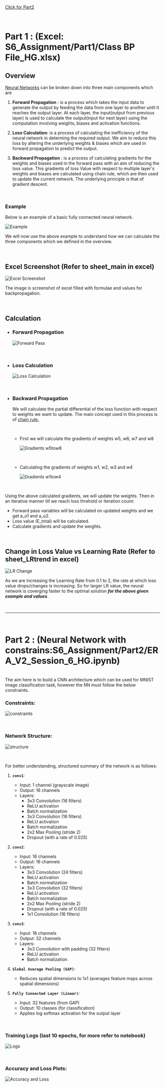 [Click for Part2](#part-2--neural-network-with-constrains)

<br>

# Part 1 : (Excel: S6_Assignment/Part1/Class BP File_HG.xlsx)

## Overview

[Neural Networks](https://en.wikipedia.org/wiki/Neural_network_(machine_learning)) can be broken down into three main components which are

1. **Forward Propagation** : is a process which takes the input data to generate the output by feeding the data from one layer to another until it reaches the output layer. At each layer, the input(output from previous layer) is used to calculate the output(input for next layer) using the computation involving weights, biases and activation functions.

2. **Loss Calculation**: is a process of calculating the inefficiency of the neural network in determing the required output. We aim to reduce this loss by altering the underlying weights & biases which are used in forward propagation to predict the output.

3. **Backward Propagation** : is a process of calculating gradients for the weights and biases used in the forward pass with an aim of reducing the loss value. This gradients of loss Value with respect to multiple layer's weights and biases are calculated using chain rule, which are then used to update the current network. The underlying principle is that of gradient descent.

<br>

### Example

Below is an example of a basic fully connected neural network.


![Example](https://github.com/gharshit/ERA_V2/assets/19635712/1231dc8a-80de-430e-bdad-3d8fd6c26d58)



We will now use the above example to understand how we can calculate the three components which we defined in the overview.

<br>


## Excel Screenshot (Refer to sheet_main in excel) 
![Excel Screenshot](https://github.com/gharshit/ERA_V2/assets/19635712/983e17e7-eebe-4216-b9d7-b0bb843c35d7)

The image is screenshot of excel filled with formulae and values for backpropagation.

<br>

## Calculation

- ### **Forward Propagation**

   ![Forward Pass](https://github.com/gharshit/ERA_V2/assets/19635712/3ae6ac05-5ce6-45e1-aaed-4c6a2e0b1e20)


<br>

- ### **Loss Calculation**

   ![Loss Calculation](https://github.com/gharshit/ERA_V2/assets/19635712/730a6d96-2c67-4047-90bb-7518f300cc9f)


<br>

- ### **Backward Propagation**
    We will calculate the partial differential of the loss function with respect to weights we want to update. The main concept used in this process is of [chain rule.](https://en.wikipedia.org/wiki/Chain_rule)

    <br>

   - First we will calculate the gradients of weights w5, w6, w7 and w8

     ![Gradients w5tow8](https://github.com/gharshit/ERA_V2/assets/19635712/2fc9d014-cf3a-4543-a147-373df15855ed)


     <br>


   - Calculating the gradients of weights w1, w2, w3 and w4

     ![Gradients w1tow4](https://github.com/gharshit/ERA_V2/assets/19635712/60627b05-3ef8-44a4-9ce2-ec57e409e905)




<br>

Using the above calculated gradients, we will update the weights. Then in an iterative manner till we reach loss threhold or iteration count:
  - Forward pass variables will be calculated on updated weights and we get a_o1 and a_o2.
  - Loss value (E_total) will be calculated.
  - Calculate gradients and update the weights.


<br>

## Change in Loss Value vs Learning Rate (Refer to sheet_LRtrend in excel) 
![LR Change](https://github.com/gharshit/ERA_V2/assets/19635712/5decbb38-3ec7-49d2-9353-9f5d0401d9d6)

As we are increasing the Learning Rate from 0.1 to 2, the rate at which loss value drops/changes is increasing. So for larger LR value, the neural network is coverging faster to the optimal solution ***for the above given example and values***.


<br>

---

<br>


# Part 2 : (Neural Network with constrains:S6_Assignment/Part2/ERA_V2_Session_6_HG.ipynb)

<br>
The aim here is to build a CNN architecture which can be used for MNIST image classification task, however the NN must follow the below constraints.

### Constraints:

   ![constraints](https://github.com/gharshit/ERA_V2/assets/19635712/b9d28a28-9190-4bb7-b49d-3b2a3437625a)

<br>


### Network Structure:

   ![structure](https://github.com/gharshit/ERA_V2/assets/19635712/41b6eb64-7c2f-4d33-86b0-66a84480e985)

<br>

   For better understanding, structured summary of the network is as follows:
1. **`conv1`**:
    - Input: 1 channel (grayscale image)
    - Output: 16 channels
    - Layers:
        - 3x3 Convolution (16 filters)
        - ReLU activation
        - Batch normalization
        - 3x3 Convolution (16 filters)
        - ReLU activation
        - Batch normalization
        - 2x2 Max Pooling (stride 2)
        - Dropout (with a rate of 0.025)

2. **`conv2`**:
    - Input: 16 channels
    - Output: 16 channels
    - Layers:
        - 3x3 Convolution (24 filters)
        - ReLU activation
        - Batch normalization
        - 3x3 Convolution (32 filters)
        - ReLU activation
        - Batch normalization
        - 2x2 Max Pooling (stride 2)
        - Dropout (with a rate of 0.025)
        - 1x1 Convolution (16 filters)   

3. **`conv3`**:
    - Input: 16 channels
    - Output: 32 channels
    - Layers:
        - 3x3 Convolution with padding (32 filters)
        - ReLU activation
        - Batch normalization

4. **`Global Average Pooling (GAP)`**:
    - Reduces spatial dimensions to 1x1 (averages feature maps across spatial dimensions)

5. **`Fully Connected Layer (Linear)`**:
    - Input: 32 features (from GAP)
    - Output: 10 classes (for classification)
    - Applies log softmax activation for the output layer

<br>

### Training Logs (last 10 epochs, for more refer to notebook)

   ![Logs](https://github.com/gharshit/ERA_V2/assets/19635712/863e7f8d-fe88-4c45-9cca-b3ae1b15ff7a)

<br>

### Accuracy and Loss Plots:

   ![Accuracy and Loss](https://github.com/gharshit/ERA_V2/assets/19635712/8b27bca1-e9d8-4345-98be-d20dc59e5b13)








